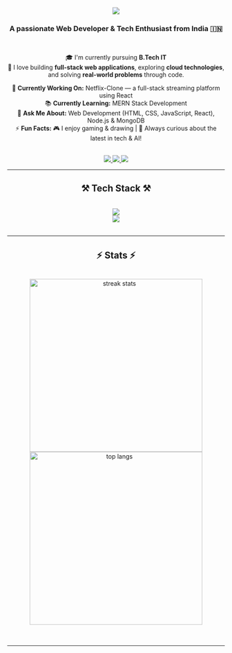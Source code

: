 <h1 align="center">
  <img src="https://readme-typing-svg.herokuapp.com/?font=Righteous&size=35&center=true&vCenter=true&width=600&height=70&duration=4000&lines=Hi+There!+👋;+I'm+Ashwin!;" />
</h1>

<h3 align="center">A passionate Web Developer & Tech Enthusiast from India 🇮🇳</h3>
<br/>

<div align="center">
  
🎓 I'm currently pursuing **B.Tech IT**  
🚀 I love building **full-stack web applications**, exploring **cloud technologies**, and solving **real-world problems** through code.  

🔧 **Currently Working On:** Netflix-Clone — a full-stack streaming platform using React  
📚 **Currently Learning:** MERN Stack Development  
💬 **Ask Me About:** Web Development (HTML, CSS, JavaScript, React), Node.js & MongoDB  
⚡ **Fun Facts:** 🎮 I enjoy gaming & drawing | 🧠 Always curious about the latest in tech & AI!
</div>
<br/>

<div align="center">
  <a href="mailto:ashwinj0104@gmail.com">
    <img src="https://img.shields.io/badge/Gmail-333333?style=for-the-badge&logo=gmail&logoColor=red" />
  </a>
  <a href="https://www.linkedin.com/in/ashwin-j01" target="_blank">
    <img src="https://img.shields.io/badge/LinkedIn-0077B5?style=for-the-badge&logo=linkedin&logoColor=white" />
  </a>
  <a href="https://github.com/Ashwin-J01" target="_blank">
    <img src="https://img.shields.io/badge/GitHub-000000?style=for-the-badge&logo=github&logoColor=white" />
  </a>
</div>

<hr/>

<h2 align="center">⚒️ Tech Stack ⚒️</h2>
<br/>

<div align="center">
  <img src="https://skillicons.dev/icons?i=html,css,javascript,react,bootstrap,nodejs,mysql,figma" /><br>
  <img src="https://skillicons.dev/icons?i=express,mongodb,github,vscode,java,python,golang" /><br>
</div>

<br/>
<hr/>

<h2 align="center">⚡ Stats ⚡</h2>
<br/>

<div align="center">
  <img width="400" src="https://github-readme-streak-stats.herokuapp.com/?user=Ashwin-J01&count_private=true&theme=react&border_radius=10" alt="streak stats" /> 
  <br/>
  <img width="400" src="https://github-readme-stats.vercel.app/api/top-langs/?username=Ashwin-J01&hide=HTML&langs_count=8&layout=compact&theme=react&border_radius=10" alt="top langs" />
</div>
<br/><br/>
<hr/>
